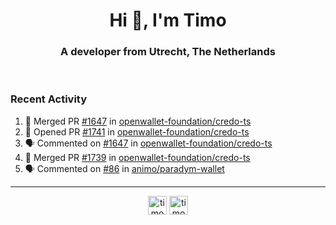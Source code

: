 <h1 align="center">Hi 👋, I'm Timo</h1>
<h3 align="center">A developer from Utrecht, The Netherlands</h3>
<br/>
<!-- https://github.com/rahuldkjain/github-profile-readme-generator --!>

<!--  <p align="left"><img src="https://github-readme-stats.vercel.app/api?username=timoglastra&show_icons=true&count_private=true&" alt="timoglastra" /></p> --!>

<!--
Github language stats
<p align="left"><img src="https://github-readme-stats.vercel.app/api/top-langs/?username=timoglastra&layout=compact" alt="timoglastra" /><p>
-->

<!-- Codestats language stats -->
<!-- <p align="left"><img src="https://codestats-readme.vercel.app/api/top-langs/?username=timoglastra&layout=compact&language_count=12" alt="timoglastra" /><p>    --!>
  
<h3>Recent Activity</h3>

<!--START_SECTION:activity-->
1. 🎉 Merged PR [#1647](https://github.com/openwallet-foundation/credo-ts/pull/1647) in [openwallet-foundation/credo-ts](https://github.com/openwallet-foundation/credo-ts)
2. 💪 Opened PR [#1741](https://github.com/openwallet-foundation/credo-ts/pull/1741) in [openwallet-foundation/credo-ts](https://github.com/openwallet-foundation/credo-ts)
3. 🗣 Commented on [#1647](https://github.com/openwallet-foundation/credo-ts/pull/1647#issuecomment-1926552698) in [openwallet-foundation/credo-ts](https://github.com/openwallet-foundation/credo-ts)
4. 🎉 Merged PR [#1739](https://github.com/openwallet-foundation/credo-ts/pull/1739) in [openwallet-foundation/credo-ts](https://github.com/openwallet-foundation/credo-ts)
5. 🗣 Commented on [#86](https://github.com/animo/paradym-wallet/issues/86#issuecomment-1926304104) in [animo/paradym-wallet](https://github.com/animo/paradym-wallet)
<!--END_SECTION:activity-->

---

<p align="center">
<a href="https://twitter.com/timoglastra" target="blank"><img align="center" src="https://cdn.jsdelivr.net/npm/simple-icons@3.0.1/icons/twitter.svg" alt="timoglastra" height="30" width="30" /></a>
<a href="https://linkedin.com/in/timoglastra" target="blank"><img align="center" src="https://cdn.jsdelivr.net/npm/simple-icons@3.0.1/icons/linkedin.svg" alt="timoglastra" height="30" width="30" /></a>
</p>



